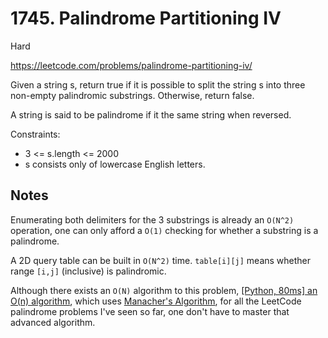 # 1745. Palindrome Partitioning IV

Hard

https://leetcode.com/problems/palindrome-partitioning-iv/

Given a string s, return true if it is possible to split the string s into three non-empty palindromic substrings. Otherwise, return false.​​​​​

A string is said to be palindrome if it the same string when reversed.

Constraints:

- 3 <= s.length <= 2000
- s consists only of lowercase English letters.

## Notes

Enumerating both delimiters for the 3 substrings is already an
`O(N^2)` operation, one can only afford a `O(1)` checking for
whether a substring is a palindrome.

A 2D query table can be built in `O(N^2)` time.
`table[i][j]` means whether range `[i,j]` (inclusive) is palindromic.

Although there exists an `O(N)` algorithm to this problem,
[[Python, 80ms] an O(n) algorithm](https://leetcode.com/problems/palindrome-partitioning-iv/discuss/1043402/Python-92ms-an-O(n)-algorithm),
which uses [Manacher's Algorithm](https://en.wikipedia.org/wiki/Longest_palindromic_substring#Manacher's_algorithm),
for all the LeetCode palindrome problems I've seen so far, one
don't have to master that advanced algorithm.






